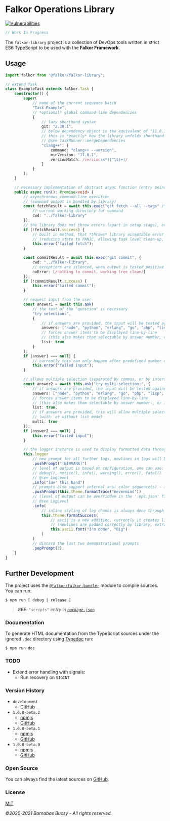 # **Falkor Operations Library**

[![Vulnerabilities](https://snyk.io/test/github/theonethread/falkor-library/badge.svg)](https://snyk.io/test/github/theonethread/falkor-library)

```javascript
// Work In Progress
```

The `falkor-library` project is a collection of DevOps tools written in strict ES6 TypeScript to be used with the **Falkor Framework**.

## **Usage**

```typescript
import falkor from "@falkor/falkor-library";

// extend Task
class ExampleTask extends falkor.Task {
    constructor() {
        super(
            // name of the current sequence batch
            "Task Example",
            // *optional* global command-line dependencies
            {
                // lazy shorthand syntax
                git: "2.30.1",
                // below dependency object is the equivalent of "11.0.1" (lazy shorthand syntax string, like above)
                // this is *exactly* how the library unfolds shorthand dependencies
                // @see TaskRunner::mergeDependencies
                "clang++": {
                    command: "clang++ --version",
                    minVersion: "11.0.1",
                    versionMatch: /version\s*([^\s]+)/
                }
            }
        );
    }

    // necessary implementation of abstract async function (entry point)
    public async run(): Promise<void> {
        // asynchronous command-line execution
        // (command output is handled by library)
        const fetchResult = await this.exec("git fetch --all --tags" /*+ " --recurse-submodules" /**/, {
            // current working directory for command
            cwd: "../falkor-library"
        });
        // the library does not throw errors (apart in setup stage), once running it only reports failure(s)
        if (!fetchResult.success) {
            // built in method, that *throws* library acceptable error
            // (reducing state to PANIC, allowing task level clean-up, then exiting with non-zero exit code)
            this.error("failed fetch");
        }

        const commitResult = await this.exec("git commit", {
            cwd: "../falkor-library",
            // exceptions are silenced, when output is tested positive for any of these *optional* regular expressions
            noError: [/nothing to commit, working tree clean/]
        });
        if (!commitResult.success) {
            this.error("failed commit");
        }

        // request input from the user
        const answer1 = await this.ask(
            // the text of the "question" is necessary
            "try selection:",
            {
                // if answers are provided, the input will be tested against them
                answers: ["node", "python", "erlang", "go", "php", "lisp", "fortran"],
                // forces answer items to be displayed line-by-line
                // (this also makes them selectable by answer number, or interactively)
                list: true
            }
        );
        if (answer1 === null) {
            // currently this can only happen after predefined number of wrong answers, or after timeout
            this.error("failed input");
        }

        // allows multiple selection (separated by commas, or by interactive input)
        const answer2 = await this.ask("try multi-selection:", {
            // if answers are provided, the input will be tested against them
            answers: ["node", "python", "erlang", "go", "php", "lisp", "fortran"],
            // forces answer items to be displayed line-by-line
            // (this also makes them selectable by answer number-, or interactively)
            list: true,
            // if answers are provided, this will allow multiple selection
            // (with- or without list mode)
            multi: true
        });
        if (answer2 === null) {
            this.error("failed input");
        }

        // the logger instance is used to display formatted data throughout the batch
        this.logger
            // new prompt for all further logs, newlines in logs will be indented with same length whitespace
            .pushPrompt("[NIRVANA]")
            // level of output is based on configuration, one can use:
            // debug(), notice(), info(), warning(), error(), fatal()
            // @see LogLevel
            .info("luv' this band")
            // prompts also support internal ansi color sequence(s) - if underlying terminal does too
            .pushPrompt(this.theme.formatTrace("nevermind"))
            // (level of output can be overridden in the '.ops.json' file in project root)
            // @see LogLevel
            .info(
                // inline styling of log chunks is always done through the theme
                this.theme.formatSuccess(
                    // ascii is a new addition, currently it creates lists, and ascii figlet fonts
                    // (newlines are padded correctly by library, extra one added to the end for readability)
                    this.ascii.font("I'm done", "Big")
                )
            )
            // discard the last two demonstrational prompts
            .popPrompt(2);
    }
}
```

## **Further Development**

The project uses the [`@falkor/falkor-bundler`](https://www.npmjs.com/package/@falkor/falkor-bundler "Visit") module to compile sources. You can run:

```
$ npm run [ debug | release ]
```

> _**SEE**: `"scripts"` entry in [`package.json`](https://github.com/theonethread/falkor-library/blob/master/package.json "Open")_

### **Documentation**

To generate HTML documentation from the TypeScript sources under the ignored `.doc` directory using [Typedoc](https://typedoc.org "Visit") run:

```
$ npm run doc
```

### **TODO**

* Extend error handling with signals:
    * Run recovery on `SIGINT`

### **Version History**

* `development`
    * [GitHub](https://github.com/theonethread/falkor-library "Visit")
* `1.0.0-beta.2`
    * [npmjs](https://www.npmjs.com/package/@falkor/falkor-library/v/1.0.0-beta.2 "Visit")
    * [GitHub](https://github.com/theonethread/falkor-library/releases/tag/v1.0.0-beta.2 "Visit")
* `1.0.0-beta.1`
    * [npmjs](https://www.npmjs.com/package/@falkor/falkor-library/v/1.0.0-beta.1 "Visit")
    * [GitHub](https://github.com/theonethread/falkor-library/releases/tag/v1.0.0-beta.1 "Visit")
* `1.0.0-beta.0`
    * [npmjs](https://www.npmjs.com/package/@falkor/falkor-library/v/1.0.0-beta.0 "Visit")
    * [GitHub](https://github.com/theonethread/falkor-library/releases/tag/v1.0.0-beta.0 "Visit")

### **Open Source**

You can always find the latest sources on [GitHub](https://github.com/theonethread/falkor-library "Visit").

### **License**

[MIT](https://github.com/theonethread/falkor-library/blob/master/license.txt "Open")

_©2020-2021 Barnabas Bucsy - All rights reserved._
